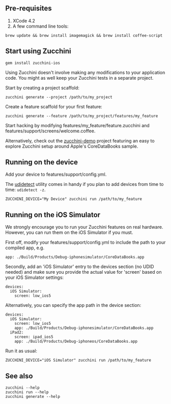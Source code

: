 Pre-requisites
--------------
 1. XCode 4.2
 2. A few command line tools:

```
brew update && brew install imagemagick && brew install coffee-script 
```

Start using Zucchini
----------------------
```
gem install zucchini-ios
```

Using Zucchini doesn't involve making any modifications to your application code.
You might as well keep your Zucchini tests in a separate project.

Start by creating a project scaffold:

```
zucchini generate --project /path/to/my_project
```

Create a feature scaffold for your first feature:  

```
zucchini generate --feature /path/to/my_project/features/my_feature
```

Start hacking by modifying features/my_feature/feature.zucchini and features/support/screens/welcome.coffee.

Alternatively, check out the [zucchini-demo](https://github.com/rajbeniwal/zucchini-demo) project featuring an easy to explore Zucchini setup around Apple's CoreDataBooks sample.

Running on the device
--------------------------------
Add your device to features/support/config.yml.

The [udidetect](https://github.com/vaskas/udidetect) utility comes in handy if you plan to add devices from time to time: `udidetect -z`.

```
ZUCCHINI_DEVICE="My Device" zucchini run /path/to/my_feature 
```

Running on the iOS Simulator
-------------------------------
We strongly encourage you to run your Zucchini features on real hardware. However, you can run them on the iOS Simulator if you must.

First off, modify your features/support/config.yml to include the path to your compiled app, e.g.

```
app: ./Build/Products/Debug-iphonesimulator/CoreDataBooks.app
```

Secondly, add an 'iOS Simulator' entry to the devices section (no UDID needed) and make sure you provide the actual value for 'screen' based on your iOS Simulator settings:

```
devices:
  iOS Simulator:
    screen: low_ios5
```

Alternatively, you can specify the app path in the device section:

```
devices:
  iOS Simulator:
    screen: low_ios5
    app: ./Build/Products/Debug-iphonesimulator/CoreDataBooks.app
  iPad2:
    screen: ipad_ios5
    app: ./Build/Products/Debug-iphoneos/CoreDataBooks.app
```


Run it as usual:

```
ZUCCHINI_DEVICE="iOS Simulator" zucchini run /path/to/my_feature 
```

See also
---------
```
zucchini --help  
zucchini run --help  
zucchini generate --help
```
